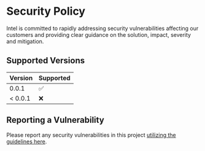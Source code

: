# Security Policy

Intel is committed to rapidly addressing security vulnerabilities affecting our customers and providing clear guidance on the solution, impact, severity and mitigation.

## Supported Versions

| Version | Supported          |
| ------- | ------------------ |
| 0.0.1   | :white_check_mark: |
| < 0.0.1 | :x:                |

## Reporting a Vulnerability

Please report any security vulnerabilities in this project [utilizing the guidelines here](https://www.intel.com/content/www/us/en/security-center/vulnerability-handling-guidelines.html).
